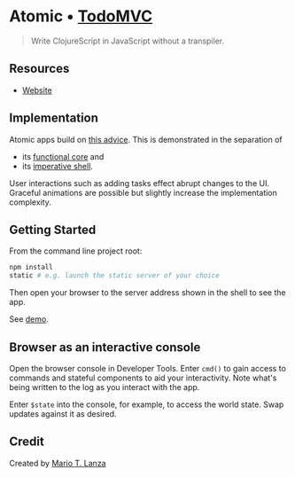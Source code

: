 # Atomic • [TodoMVC](http://todomvc.com)

> Write ClojureScript in JavaScript without a transpiler.

## Resources

- [Website](https://github.com/mlanza/atomic)

## Implementation

Atomic apps build on [this advice](https://github.com/mlanza/atomic#guidance-for-writing-apps).  This is demonstrated in the separation of

* its [functional core](/libs/todos.js) and
* its [imperative shell](/libs/app.js).

User interactions such as adding tasks effect abrupt changes to the UI.  Graceful animations are possible but slightly increase the implementation complexity.

## Getting Started

From the command line project root:

```bash
npm install
static # e.g. launch the static server of your choice
```

Then open your browser to the server address shown in the shell to see the app.

See [demo](https://doesideas.com/programming/todo/?monitor=*).

## Browser as an interactive console

Open the browser console in Developer Tools.  Enter `cmd()` to gain access to commands and stateful components to aid your interactivity.  Note what's being written to the log as you interact with the app.

Enter `$state` into the console, for example, to access the world state.  Swap updates against it as desired.

## Credit

Created by [Mario T. Lanza](http://doesideas.com)
